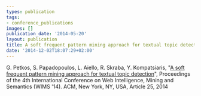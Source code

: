 ```yaml
---
types: publication
tags:
- conference_publications
images: []
publication_date: '2014-05-20'
layout: publication
title: A soft frequent pattern mining approach for textual topic detection
date: '2014-12-02T18:07:29+02:00'
---
```

<p>G. Petkos, S. Papadopoulos, L. Aiello, R. Skraba, Y. Kompatsiaris, "<a href="http://dl.acm.org/citation.cfm?id=2611068">A soft frequent pattern mining approach for textual topic detection</a>", Proceedings of the 4th International Conference on Web Intelligence, Mining and Semantics (WIMS '14). ACM, New York, NY, USA, Article 25, 2014</p>
